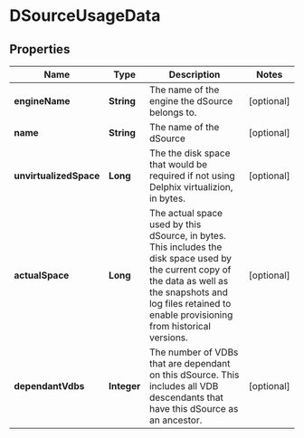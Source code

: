 

# DSourceUsageData


## Properties

| Name | Type | Description | Notes |
|------------ | ------------- | ------------- | -------------|
|**engineName** | **String** | The name of the engine the dSource belongs to. |  [optional] |
|**name** | **String** | The name of the dSource |  [optional] |
|**unvirtualizedSpace** | **Long** | The the disk space that would be required if not using Delphix virtualizion, in bytes. |  [optional] |
|**actualSpace** | **Long** | The actual space used by this dSource, in bytes. This includes the disk space used by the current copy of the data as well as the snapshots and log files retained to enable provisioning from historical versions. |  [optional] |
|**dependantVdbs** | **Integer** | The number of VDBs that are dependant on this dSource. This includes all VDB descendants that have this dSource as an ancestor. |  [optional] |



